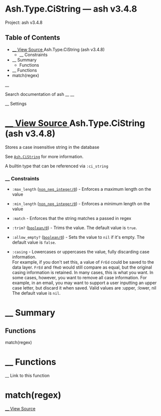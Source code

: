 # Ash.Type.CiString — ash v3.4.8

Project: ash v3.4.8

## Table of Contents

- [ __ View Source ](external_link) Ash.Type.CiString (ash v3.4.8)
    - __ Constraints
- __ Summary
  - Functions
- __ Functions
- match(regex)

__

Search documentation of ash __ __

__ Settings

#  [ __ View Source ](external_link) Ash.Type.CiString (ash v3.4.8)

Stores a case insensitive string in the database

See [`Ash.CiString`](external_link) for more information.

A builtin type that can be referenced via `:ci_string`

###  __ Constraints

  * `:max_length` ([`non_neg_integer/0`](external_link)) - Enforces a maximum length on the value

  * `:min_length` ([`non_neg_integer/0`](external_link)) - Enforces a minimum length on the value

  * `:match` \- Enforces that the string matches a passed in regex

  * `:trim?` ([`boolean/0`](external_link)) - Trims the value. The default value is `true`.

  * `:allow_empty?` ([`boolean/0`](external_link)) - Sets the value to `nil` if it's empty. The default value is `false`.

  * `:casing` \- Lowercases or uppercases the value, fully discarding case information.  
For example, if you don't set this, a value of `FrEd` could be saved to the data layer. `FrEd` and `fReD` would still compare as equal, but the original casing information is retained. In many cases, this is what you want. In some cases, however, you want to remove all case information. For example, in an email, you may want to support a user inputting an upper case letter, but discard it when saved. Valid values are :upper, :lower, nil The default value is `nil`.




#  __ Summary

##  Functions

match(regex)

#  __ Functions

__ Link to this function

# match(regex)

[ __ View Source ](external_link)

